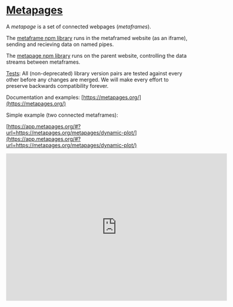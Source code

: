 # [Metapages](https://metapages.org/)

A *metapage* is a set of connected webpages (*metaframes*).

The [metaframe npm library](https://www.npmjs.com/package/metaframe) runs in the metaframed website (as an iframe), sending and recieving data on named pipes.

The [metapage npm library](https://www.npmjs.com/package/metapage) runs on the parent website, controlling the data streams between metaframes.

[Tests](https://metapages.org/tests/): All (non-deprecated) library version pairs are tested against every other before any changes are merged. We will make every effort to preserve backwards compatibility forever.

Documentation and examples: [https://metapages.org/](https://metapages.org/)

Simple example (two connected metaframes):

[https://app.metapages.org/#?url=https://metapages.org/metapages/dynamic-plot/](https://app.metapages.org/#?url=https://metapages.org/metapages/dynamic-plot/)
  <iframe src="https://app.metapages.org/#?url=https://metapages.org/metapages/dynamic-plot/" frameBorder="0" style="width:600px;height:400px"></iframe>
